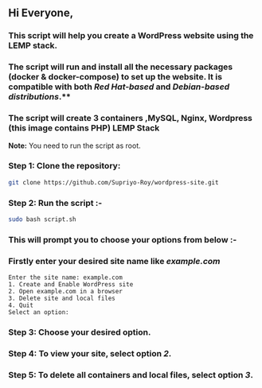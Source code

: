 ## Hi Everyone,

### This script will help you create a WordPress website using the LEMP stack.

### The script will run and install all the necessary packages (docker & docker-compose) to set up the website. It is compatible with both *Red Hat-based* and *Debian-based distributions*.**

### The script will create 3 containers ,MySQL, Nginx, Wordpress (this image contains PHP) LEMP Stack

**Note:** You need to run the script as  root.

### **Step 1:** Clone the repository: 

```sh
git clone https://github.com/Supriyo-Roy/wordpress-site.git
```
### **Step 2:** Run the script :-
```sh 
sudo bash script.sh 
```
### This will prompt you to choose your options from below :-

### Firstly enter your desired site name like *example.com*

```plaintext
Enter the site name: example.com
1. Create and Enable WordPress site
2. Open example.com in a browser
3. Delete site and local files
4. Quit
Select an option:
```

### **Step 3:** Choose your desired option.

### **Step 4:** To view your site, select option *2*.

### **Step 5:** To delete all containers and local files, select option *3*.


